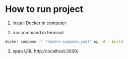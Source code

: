 # How to run project
1. Install Docker in computer

2. run command in terminal
```bash
docker compose -f "docker-compose.yaml" up -d --build 
```
3. open URL http://localhost:3000/ 
